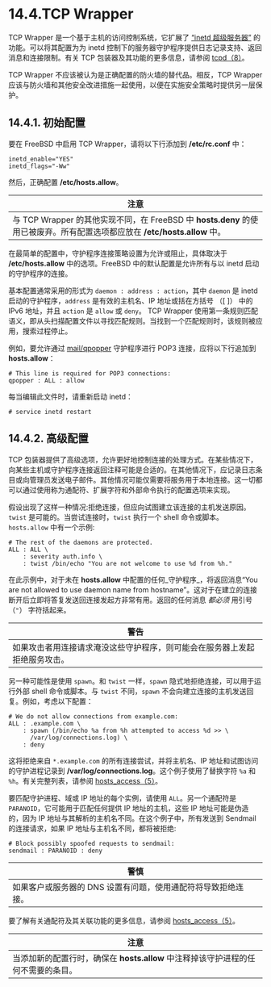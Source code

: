 # 14.4.TCP Wrapper

TCP Wrapper 是一个基于主机的访问控制系统，它扩展了 [“inetd 超级服务器”](https://docs.freebsd.org/en/books/handbook/network-servers/index.html#network-inetd) 的功能。可以将其配置为为 inetd 控制下的服务器守护程序提供日志记录支持、返回消息和连接限制。有关 TCP 包装器及其功能的更多信息，请参阅 [tcpd（8）](https://www.freebsd.org/cgi/man.cgi?query=tcpd\&sektion=8\&format=html)。

TCP Wrapper 不应该被认为是正确配置的防火墙的替代品。相反，TCP Wrapper 应该与防火墙和其他安全改进措施一起使用，以便在实施安全策略时提供另一层保护。

## 14.4.1. 初始配置

要在 FreeBSD 中启用 TCP Wrapper，请将以下行添加到 **/etc/rc.conf** 中：

```
inetd_enable="YES"
inetd_flags="-Ww"
```

然后，正确配置 **/etc/hosts.allow**。

| 注意                                                                                         |
| ------------------------------------------------------------------------------------------ |
| 与 TCP Wrapper 的其他实现不同，在 FreeBSD 中 **hosts.deny** 的使用已被废弃。所有配置选项都应放在 **/etc/hosts.allow** 中。 |

在最简单的配置中，守护程序连接策略设置为允许或阻止，具体取决于 **/etc/hosts.allow** 中的选项。FreeBSD 中的默认配置是允许所有与以 inetd 启动的守护程序的连接。

基本配置通常采用的形式为 `daemon : address : action`，其中 `daemon` 是 inetd 启动的守护程序，`address` 是有效的主机名、IP 地址或括在方括号 （\[ ]） 中的 IPv6 地址，并且 `action` 是 `allow` 或 `deny`。 TCP Wrapper 使用第一条规则匹配语义，即从头扫描配置文件以寻找匹配规则。当找到一个匹配规则时，该规则被应用，搜索过程停止。

例如，要允许通过 [mail/qpopper](https://cgit.freebsd.org/ports/tree/mail/qpopper/pkg-descr) 守护程序进行 POP3 连接，应将以下行追加到 **hosts.allow**：

```
# This line is required for POP3 connections:
qpopper : ALL : allow
```

每当编辑此文件时，请重新启动 inetd：

```
# service inetd restart
```

## 14.4.2. 高级配置

TCP 包装器提供了高级选项，允许更好地控制连接的处理方式。在某些情况下，向某些主机或守护程序连接返回注释可能是合适的。在其他情况下，应记录日志条目或向管理员发送电子邮件。其他情况可能仅需要将服务用于本地连接。这一切都可以通过使用称为通配符、扩展字符和外部命令执行的配置选项来实现。

假设出现了这样一种情况:拒绝连接，但应向试图建立该连接的主机发送原因。`twist` 是可能的。当尝试连接时，`twist` 执行一个 shell 命令或脚本。 `hosts.allow` 中有一个示例:

```
# The rest of the daemons are protected.
ALL : ALL \
	: severity auth.info \
	: twist /bin/echo "You are not welcome to use %d from %h."
```

在此示例中，对于未在 **hosts.allow** 中配置的任何_守护程序_，将返回消息“You are not allowed to use daemon name from hostname”。这对于在建立的连接断开后立即将答复发送回连接发起方非常有用。返回的任何消息 _都必须_ 用引号 （`"`） 字符括起来。

| 警告                                        |
| ----------------------------------------- |
| 如果攻击者用连接请求淹没这些守护程序，则可能会在服务器上发起拒绝服务攻击。 |

另一种可能性是使用 `spawn`。和 `twist` 一样，`spawn` 隐式地拒绝连接，可以用于运行外部 shell 命令或脚本。与 `twist` 不同，`spawn` 不会向建立连接的主机发送回复。例如，考虑以下配置：

```
# We do not allow connections from example.com:
ALL : .example.com \
	: spawn (/bin/echo %a from %h attempted to access %d >> \
	  /var/log/connections.log) \
	: deny
```
这将拒绝来自 `*.example.com` 的所有连接尝试，并将主机名、IP 地址和试图访问的守护进程记录到 **/var/log/connections.log**。这个例子使用了替换字符 `%a` 和 `%h`。有关完整列表，请参阅 [hosts\_access（5）](https://www.freebsd.org/cgi/man.cgi?query=hosts\_access\&sektion=5\&format=html)。

要匹配守护进程、域或 IP 地址的每个实例，请使用 `ALL`。另一个通配符是 `PARANOID`，它可能用于匹配任何提供 IP 地址的主机，这些 IP 地址可能是伪造的，因为 IP 地址与其解析的主机名不同。在这个例子中，所有发送到 Sendmail 的连接请求，如果 IP 地址与主机名不同，都将被拒绝:

```
# Block possibly spoofed requests to sendmail:
sendmail : PARANOID : deny
```

| 警慎                                    |
| ------------------------------------- |
|如果客户或服务器的 DNS 设置有问题，使用通配符将导致拒绝连接。 |

要了解有关通配符及其关联功能的更多信息，请参阅 [hosts\_access（5）](https://www.freebsd.org/cgi/man.cgi?query=hosts\_access\&sektion=5\&format=html)。

| 注意                                                |
| ------------------------------------------------- |
| 当添加新的配置行时，确保在 **hosts.allow** 中注释掉该守护进程的任何不需要的条目。 |
